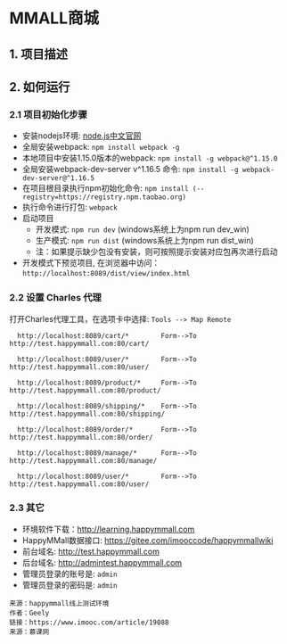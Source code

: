 # MMALL商城

## 1. 项目描述

## 2. 如何运行

### 2.1 项目初始化步骤

+ 安装nodejs环境: [node.js中文官网](https://nodejs.org/zh-cn)
+ 全局安装webpack: `npm install webpack -g`
+ 本地项目中安装1.15.0版本的webpack: `npm install -g webpack@^1.15.0`
+ 全局安装webpack-dev-server v^1.16.5 命令: `npm install -g webpack-dev-server@^1.16.5`
+ 在项目根目录执行npm初始化命令: `npm install (--registry=https://registry.npm.taobao.org)`
+ 执行命令进行打包: `webpack`
+ 启动项目
  + 开发模式: `npm run dev` (windows系统上为npm run dev_win)
  + 生产模式: `npm run dist` (windows系统上为npm run dist_win)
  + 注：如果提示缺少包没有安装，则可按照提示安装对应包再次进行启动
+ 开发模式下预览项目, 在浏览器中访问：`http://localhost:8089/dist/view/index.html`

### 2.2 设置 Charles 代理

打开Charles代理工具，在选项卡中选择: `Tools --> Map Remote`

``` text
  http://localhost:8089/cart/*        Form-->To   http://test.happymmall.com:80/cart/

  http://localhost:8089/user/*        Form-->To   http://test.happymmall.com:80/user/

  http://localhost:8089/product/*     Form-->To   http://test.happymmall.com:80/product/

  http://localhost:8089/shipping/*    Form-->To   http://test.happymmall.com:80/shipping/

  http://localhost:8089/order/*       Form-->To   http://test.happymmall.com:80/order/

  http://localhost:8089/manage/*      Form-->To   http://test.happymmall.com:80/manage/

  http://localhost:8089/user/*        Form-->To   http://test.happymmall.com:80/user/
```

### 2.3 其它

+ 环境软件下载：<http://learning.happymmall.com>
+ HappyMMall数据接口: <https://gitee.com/imooccode/happymmallwiki>
+ 前台域名: <http://test.happymmall.com>
+ 后台域名: <http://admintest.happymmall.com>
+ 管理员登录的账号是: `admin`
+ 管理员登录的密码是: `admin`

``` text
来源：happymmall线上测试环境
作者：Geely
链接：https://www.imooc.com/article/19088
来源：慕课网
```
